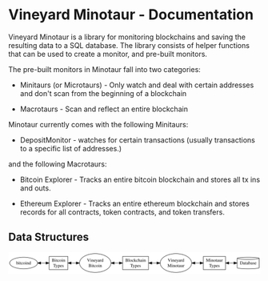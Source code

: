 # Vineyard Minotaur - Documentation

Vineyard Minotaur is a library for monitoring blockchains and saving the resulting data to a SQL database.  The library consists of helper functions that can be used to create a monitor, and pre-built monitors.

The pre-built monitors in Minotaur fall into two categories:

* Minitaurs (or Microtaurs)  - Only watch and deal with certain addresses and don't scan from the beginning of a blockchain

* Macrotaurs - Scan and reflect an entire blockchain

Minotaur currently comes with the following Minitaurs:

* DepositMonitor - watches for certain transactions (usually transactions to a specific list of addresses.)

and the following Macrotaurs:

* Bitcoin Explorer - Tracks an entire bitcoin blockchain and stores all tx ins and outs.

* Ethereum Explorer - Tracks an entire ethereum blockchain and stores records for all contracts, token contracts, and token transfers.

## Data Structures

![](diagrams/data-type-pipeline.svg)

